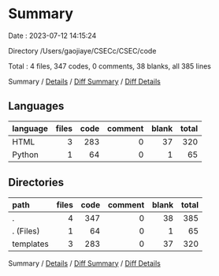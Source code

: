 # Summary

Date : 2023-07-12 14:15:24

Directory /Users/gaojiaye/CSECc/CSEC/code

Total : 4 files,  347 codes, 0 comments, 38 blanks, all 385 lines

Summary / [Details](details.md) / [Diff Summary](diff.md) / [Diff Details](diff-details.md)

## Languages
| language | files | code | comment | blank | total |
| :--- | ---: | ---: | ---: | ---: | ---: |
| HTML | 3 | 283 | 0 | 37 | 320 |
| Python | 1 | 64 | 0 | 1 | 65 |

## Directories
| path | files | code | comment | blank | total |
| :--- | ---: | ---: | ---: | ---: | ---: |
| . | 4 | 347 | 0 | 38 | 385 |
| . (Files) | 1 | 64 | 0 | 1 | 65 |
| templates | 3 | 283 | 0 | 37 | 320 |

Summary / [Details](details.md) / [Diff Summary](diff.md) / [Diff Details](diff-details.md)